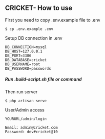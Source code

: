 ## CRICKET- How to use

First you need to copy .env.example file to .env

```shell
$ cp .env.example .env
```
Setup DB connection in .env

```
DB_CONNECTION=mysql
DB_HOST=127.0.0.1
DB_PORT=3306
DB_DATABASE=cricket
DB_USERNAME=root
DB_PASSWORD=passwords
```

##### Run .build-script.sh file or command

Then run server

```shell
$ php artisan serve
```

User/Admin access
```
YOURURL/admin/login

Email: admin@cricket.com
Password: dev#cricket@10
```

